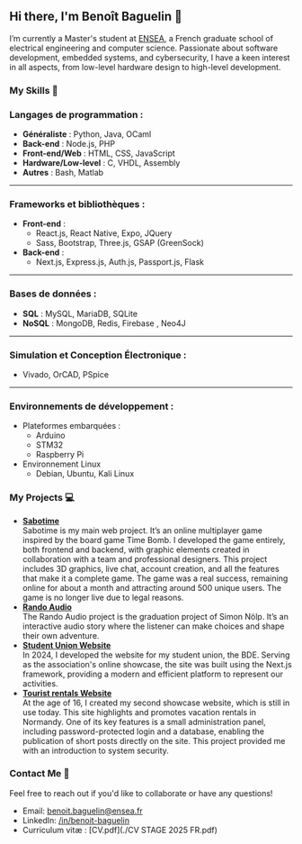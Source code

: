 ## Hi there, I'm Benoît Baguelin 👋

I’m currently a Master's student at [ENSEA](https://www.ensea.fr/), a French graduate school of electrical engineering and computer science. Passionate about software development, embedded systems, and cybersecurity, I have a keen interest in all aspects, from low-level hardware design to high-level development.

### **My Skills** 🚀

### **Langages de programmation :**
- **Généraliste** : Python, Java, OCaml
- **Back-end** : Node.js, PHP
- **Front-end/Web** : HTML, CSS, JavaScript
- **Hardware/Low-level** : C, VHDL, Assembly
- **Autres** : Bash, Matlab

---

### **Frameworks et bibliothèques :**
- **Front-end** :
    - React.js, React Native, Expo, JQuery
    - Sass, Bootstrap, Three.js, GSAP (GreenSock)
- **Back-end** :
    - Next.js, Express.js, Auth.js, Passport.js, Flask

---

### **Bases de données :**
- **SQL** : MySQL, MariaDB, SQLite
- **NoSQL** : MongoDB, Redis, Firebase , Neo4J

---

### **Simulation et Conception Électronique** :
- Vivado, OrCAD, PSpice

---

### **Environnements de développement :**
- Plateformes embarquées :
    - Arduino
    - STM32
    - Raspberry Pi
- Environnement Linux
    - Debian, Ubuntu, Kali Linux

### **My Projects** 💻

- [**Sabotime**](https://sabotime.com)  
Sabotime is my main web project. It’s an online multiplayer game inspired by the board game Time Bomb. I developed the game entirely, both frontend and backend, with graphic elements created in collaboration with a team and professional designers. This project includes 3D graphics, live chat, account creation, and all the features that make it a complete game. The game was a real success, remaining online for about a month and attracting around 500 unique users. The game is no longer live due to legal reasons.
- [**Rando Audio**](https://rando-audio.fr/)  
The Rando Audio project is the graduation project of Simon Nölp. It’s an interactive audio story where the listener can make choices and shape their own adventure.
- [**Student Union Website**](https://bde.asso-ensea.fr/)  
In 2024, I developed the website for my student union, the BDE. Serving as the association's online showcase, the site was built using the Next.js framework, providing a modern and efficient platform to represent our activities.
- [**Tourist rentals Website**](https://lagycine-asnelles.fr)  
At the age of 16, I created my second showcase website, which is still in use today. This site highlights and promotes vacation rentals in Normandy. One of its key features is a small administration panel, including password-protected login and a database, enabling the publication of short posts directly on the site. This project provided me with an introduction to system security.

### **Contact Me** 📧

Feel free to reach out if you'd like to collaborate or have any questions!

- Email: [benoit.baguelin@ensea.fr](mailto:benoit.baguelin@ensea.fr)
- LinkedIn: [/in/benoit-baguelin](https://www.linkedin.com/in/benoit-baguelin/)
- Curriculum vitæ : [CV.pdf](./CV STAGE 2025 FR.pdf)
